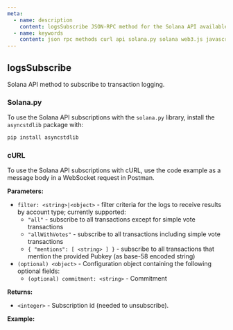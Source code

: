 ```yaml
---
meta:
  - name: description
    content: logsSubscribe JSON-RPC method for the Solana API available with examples in Solana web3.js, Solana.py, and cURL.
  - name: keywords
    content: json rpc methods curl api solana.py solana web3.js javascript python solana subscription 
---
```


## logsSubscribe

Solana API method to subscribe to transaction logging.

### Solana.py

To use the Solana API subscriptions with the `solana.py` library, install the `asyncstdlib` package with:

```sh
pip install asyncstdlib
```
### cURL

To use the Solana API subscriptions with cURL, use the code example as a message body in a WebSocket request in Postman.

**Parameters:**

* `filter: <string>|<object>` - filter criteria for the logs to receive results by account type; currently supported:
  * `"all"` - subscribe to all transactions except for simple vote transactions
  * `"allWithVotes"` - subscribe to all transactions including simple vote transactions
  * `{ "mentions": [ <string> ] }` - subscribe to all transactions that mention the provided Pubkey (as base-58 encoded string)
* `(optional) <object>` - Configuration object containing the following optional fields:
  * `(optional) commitment: <string>` - Commitment

**Returns:**

* `<integer>` - Subscription id (needed to unsubscribe).

**Example:**

<CodeSwitcher :languages="{js:'Solana web3.js', py:'Solana.py', cr:'cURL'}">
<template v-slot:js>

``` js
import { Connection } from "@solana/web3.js";

const web3 = new Connection("CHAINSTACK_HTTPS_URL", {
    wsEndpoint: "CHAINSTACK_WSS_URL",
  });
  
(async () => {
    const publicKey = new PublicKey(
      "5sQ5AuSxmX2avcS99p8ECcvQAAKV3pKL5s6AoAccwuww"
    );
    
    web3.onLogs(
      publicKey,
      (logs) => console.log("Updated account info: ", logs),
      "confirmed"
    );
  })();
```

</template>
<template v-slot:py>

``` py
import asyncio
from asyncstdlib import enumerate
from solana.rpc.websocket_api import connect
from solana.publickey import PublicKey

async def main():
    async with connect("CHAINSTACK_WSS_URL") as websocket:
        await websocket.logs_subscribe()
        first_resp = await websocket.recv()
        subscription_id = first_resp.result
        async for idx, msg in enumerate(websocket):
            print(msg)

asyncio.run(main())
```

</template>
<template v-slot:cr>

``` sh
'wscat -c CHAINSTACK_WSS_URL {"id":1,"jsonrpc":"2.0",  "method": "logsSubscribe", "params": [ "all" ]}'
```

</template>
</CodeSwitcher>